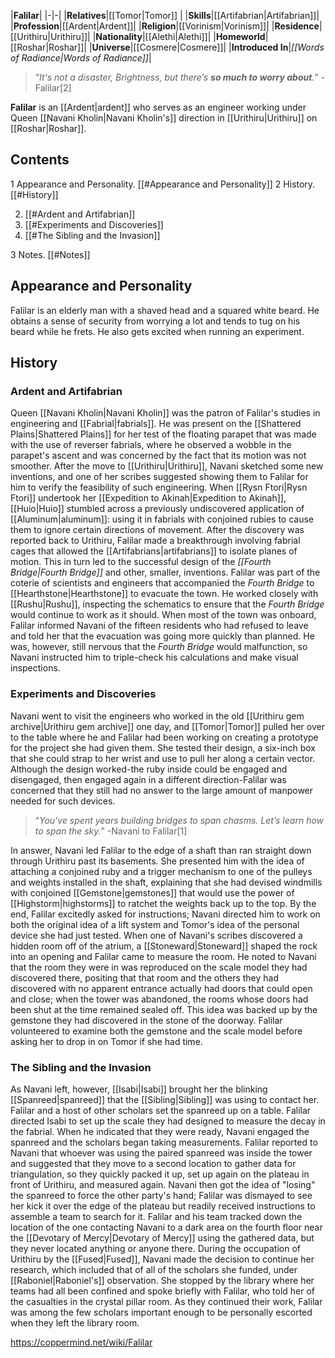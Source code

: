 |**Falilar**|
|-|-|
|**Relatives**|[[Tomor\|Tomor]] |
|**Skills**|[[Artifabrian\|Artifabrian]]|
|**Profession**|[[Ardent\|Ardent]]|
|**Religion**|[[Vorinism\|Vorinism]]|
|**Residence**|[[Urithiru\|Urithiru]]|
|**Nationality**|[[Alethi\|Alethi]]|
|**Homeworld**|[[Roshar\|Roshar]]|
|**Universe**|[[Cosmere\|Cosmere]]|
|**Introduced In**|*[[Words of Radiance\|Words of Radiance]]*|

>“*It's not a disaster, Brightness, but there’s **so much to worry about**.*”
\-Falilar[2]


**Falilar** is an [[Ardent\|ardent]] who serves as an engineer working under Queen [[Navani Kholin\|Navani Kholin's]] direction in [[Urithiru\|Urithiru]] on [[Roshar\|Roshar]].

## Contents

1 Appearance and Personality. [[#Appearance and Personality]] 
2 History. [[#History]] 

2. [[#Ardent and Artifabrian]] 
2. [[#Experiments and Discoveries]] 
2. [[#The Sibling and the Invasion]] 


3 Notes. [[#Notes]] 


## Appearance and Personality
Falilar is an elderly man with a shaved head and a squared white beard. He obtains a sense of security from worrying a lot and tends to tug on his beard while he frets. He also gets excited when running an experiment.

## History
### Ardent and Artifabrian
Queen [[Navani Kholin\|Navani Kholin]] was the patron of Falilar's studies in engineering and [[Fabrial\|fabrials]]. He was present on the [[Shattered Plains\|Shattered Plains]] for her test of the floating parapet that was made with the use of reverser fabrials, where he observed a wobble in the parapet's ascent and was concerned by the fact that its motion was not smoother. After the move to [[Urithiru\|Urithiru]], Navani sketched some new inventions, and one of her scribes suggested showing them to Falilar for him to verify the feasibility of such engineering.
When [[Rysn Ftori\|Rysn Ftori]] undertook her [[Expedition to Akinah\|Expedition to Akinah]], [[Huio\|Huio]] stumbled across a previously undiscovered application of [[Aluminum\|aluminum]]: using it in fabrials with conjoined rubies to cause them to ignore certain directions of movement. After the discovery was reported back to Urithiru, Falilar made a breakthrough involving fabrial cages that allowed the [[Artifabrians\|artifabrians]] to isolate planes of motion. This in turn led to the successful design of the *[[Fourth Bridge\|Fourth Bridge]]* and other, smaller, inventions.
Falilar was part of the coterie of scientists and engineers that accompanied the *Fourth Bridge* to [[Hearthstone\|Hearthstone]] to evacuate the town. He worked closely with [[Rushu\|Rushu]], inspecting the schematics to ensure that the *Fourth Bridge* would continue to work as it should. When most of the town was onboard, Falilar informed Navani of the fifteen residents who had refused to leave and told her that the evacuation was going more quickly than planned. He was, however, still nervous that the *Fourth Bridge* would malfunction, so Navani instructed him to triple-check his calculations and make visual inspections.

### Experiments and Discoveries
Navani went to visit the engineers who worked in the old [[Urithiru gem archive\|Urithiru gem archive]] one day, and [[Tomor\|Tomor]] pulled her over to the table where he and Falilar had been working on creating a prototype for the project she had given them. She tested their design, a six-inch box that she could strap to her wrist and use to pull her along a certain vector. Although the design worked-the ruby inside could be engaged and disengaged, then engaged again in a different direction-Falilar was concerned that they still had no answer to the large amount of manpower needed for such devices.

>“*You've spent years building bridges to span chasms. Let’s learn how to span the sky.*”
\-Navani to Falilar[1]

In answer, Navani led Falilar to the edge of a shaft than ran straight down through Urithiru past its basements. She presented him with the idea of attaching a conjoined ruby and a trigger mechanism to one of the pulleys and weights installed in the shaft, explaining that she had devised windmills with conjoined [[Gemstone\|gemstones]] that would use the power of [[Highstorm\|highstorms]] to ratchet the weights back up to the top. By the end, Falilar excitedly asked for instructions; Navani directed him to work on both the original idea of a lift system and Tomor's idea of the personal device she had just tested.
When one of Navani's scribes discovered a hidden room off of the atrium, a [[Stoneward\|Stoneward]] shaped the rock into an opening and Falilar came to measure the room. He noted to Navani that the room they were in was reproduced on the scale model they had discovered there, positing that that room and the others they had discovered with no apparent entrance actually had doors that could open and close; when the tower was abandoned, the rooms whose doors had been shut at the time remained sealed off. This idea was backed up by the gemstone they had discovered in the stone of the doorway. Falilar volunteered to examine both the gemstone and the scale model before asking her to drop in on Tomor if she had time.

### The Sibling and the Invasion
As Navani left, however, [[Isabi\|Isabi]] brought her the blinking [[Spanreed\|spanreed]] that the [[Sibling\|Sibling]] was using to contact her. Falilar and a host of other scholars set the spanreed up on a table. Falilar directed Isabi to set up the scale they had designed to measure the decay in the fabrial. When he indicated that they were ready, Navani engaged the spanreed and the scholars began taking measurements. Falilar reported to Navani that whoever was using the paired spanreed was inside the tower and suggested that they move to a second location to gather data for triangulation, so they quickly packed it up, set up again on the plateau in front of Urithiru, and measured again. Navani then got the idea of "losing" the spanreed to force the other party's hand; Falilar was dismayed to see her kick it over the edge of the plateau but readily received instructions to assemble a team to search for it. Falilar and his team tracked down the location of the one contacting Navani to a dark area on the fourth floor near the [[Devotary of Mercy\|Devotary of Mercy]] using the gathered data, but they never located anything or anyone there.
During the occupation of Urithiru by the [[Fused\|Fused]], Navani made the decision to continue her research, which included that of all of the scholars she funded, under [[Raboniel\|Raboniel's]] observation. She stopped by the library where her teams had all been confined and spoke briefly with Falilar, who told her of the casualties in the crystal pillar room. As they continued their work, Falilar was among the few scholars important enough to be personally escorted when they left the library room.



https://coppermind.net/wiki/Falilar